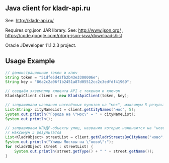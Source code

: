 ## Java client for kladr-api.ru
See: http://kladr-api.ru/

Requires org.json JAR library.
See: http://www.json.org/ , https://code.google.com/p/org-json-java/downloads/list 

Oracle JDeveloper 11.1.2.3 project.

## Usage Example
```java
// демонстрационные токен и ключ
String token = "51dfe5d42fb2b43e3300006e";
String key = "86a2c2a06f1b2451a87d05512cc2c3edfdf41969";

// создаём экземпляр клиента API с токеном и ключом
KladrApiClient client = new KladrApiClient(token, key);

// запрашиваем названия населённых пунктов на "мос", максимум 5 результатов
List<String> cityNameList = client.getCityNames("мос", 5);
System.out.println("Города на \"мос\" = " + cityNameList);
System.out.println();

// запрашиваем КЛАДР-объекты улиц, названия которых начинаются на "ново", в городе "москва"
// максимум 5 результатов
List<KladrObject> streetList = client.getKladrStreetsByCityName("ново", "москва", 5);
System.out.println("Улицы Москвы на \"ново\":");
for (KladrObject street : streetList) {
    System.out.println(street.getType() + " " + street.getName());
}
```
